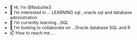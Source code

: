 - 👋 Hi, I’m @Nobuhle3
- 👀 I’m interested in ... LEARNING sql , oracle sql and database adminstration 
- 🌱 I’m currently learning ..SQL
- 💞️ I’m looking to collaborate on ...Oracle database SQL and R
- 📫 How to reach me ...

<!---
Nobuhle3/Nobuhle3 is a ✨ special ✨ repository because its `README.md` (this file) appears on your GitHub profile.
You can click the Preview link to take a look at your changes.
--->
